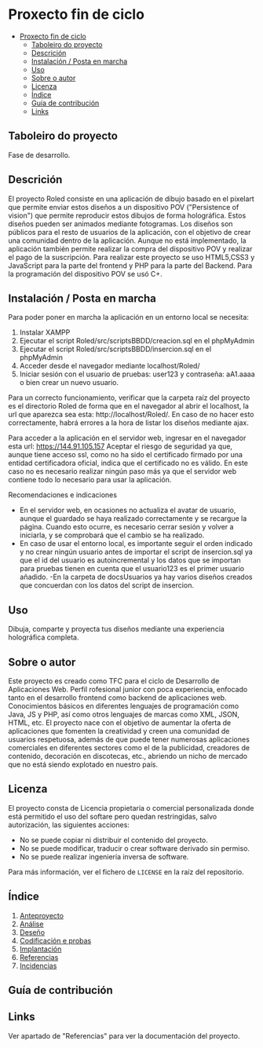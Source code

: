 # Proxecto fin de ciclo

- [Proxecto fin de ciclo](#proxecto-fin-de-ciclo)
  - [Taboleiro do proyecto](#taboleiro-do-proyecto)
  - [Descrición](#descrición)
  - [Instalación / Posta en marcha](#instalación--posta-en-marcha)
  - [Uso](#uso)
  - [Sobre o autor](#sobre-o-autor)
  - [Licenza](#licenza)
  - [Índice](#índice)
  - [Guía de contribución](#guía-de-contribución)
  - [Links](#links)

## Taboleiro do proyecto

Fase de desarrollo.

## Descrición

El proyecto Roled consiste en una aplicación de dibujo basado en el pixelart que permite enviar estos diseños a un dispositivo POV ("Persistence of vision") que permite reproducir estos dibujos de forma holográfica. Estos diseños pueden ser animados mediante fotogramas.
Los diseños son públicos para el resto de usuarios de la aplicación, con el objetivo de crear una comunidad dentro de la aplicación. Aunque no está implementado, la aplicación también permite realizar la compra del dispositivo POV y realizar el pago de la suscripción.
Para realizar este proyecto se uso HTML5,CSS3 y JavaScript para la parte del frontend y PHP para la parte del Backend. Para la programación del dispositivo POV se usó C+.

## Instalación / Posta en marcha

Para poder poner en marcha la aplicación en un entorno local se necesita:

1. Instalar XAMPP
2. Ejecutar el script Roled/src/scriptsBBDD/creacion.sql en el phpMyAdmin
3. Ejecutar el script Roled/src/scriptsBBDD/insercion.sql en el phpMyAdmin
4. Acceder desde el navegador mediante localhost/Roled/
5. Iniciar sesión con el usuario de pruebas: user123 y contraseña: aA1.aaaa o bien crear un nuevo usuario.

Para un correcto funcionamiento, verificar que la carpeta raíz del proyecto es el directorio Roled de forma que en el navegador al abrir el localhost, la url que aparezca sea esta: http://localhost/Roled/. En caso de no hacer esto correctamente, habrá errores a la hora de listar los diseños mediante ajax. 

Para acceder a la aplicación en el servidor web, ingresar en el navegador esta url: https://144.91.105.157
Aceptar el riesgo de seguridad ya que, aunque tiene acceso ssl, como no ha sido el certificado firmado por una entidad certificadora oficial, indica que el certificado no es válido. En este caso no es necesario realizar ningún paso más ya que el servidor web contiene todo lo necesario para usar la aplicación.

Recomendaciones e indicaciones

- En el servidor web, en ocasiones no actualiza el avatar de usuario, aunque el guardado se haya realizado correctamente y se recargue la página. Cuando esto ocurre, es necesario cerrar sesión y volver a iniciarla, y se comprobará que el cambio se ha realizado. 
- En caso de usar el entorno local, es importante seguir el orden indicado y no crear ningún usuario antes de importar el script de insercion.sql ya que el id del usuario es autoincremental y los datos que se importan para pruebas tienen en cuenta que el usuario123 es el primer usuario añadido.
-En la carpeta de docsUsuarios ya hay varios diseños creados que concuerdan con los datos del script de insercion.  

## Uso

Dibuja, comparte y proyecta tus diseños mediante una experiencia holográfica completa. 

## Sobre o autor

Este proyecto es creado como TFC para el ciclo de Desarrollo de Aplicaciones Web. Perfil rofesional junior con poca experiencia, enfocado tanto en el desarrollo frontend como backend de aplicaciones web. Conocimientos básicos en diferentes lenguajes de programación como Java, JS y PHP, así como otros lenguajes de marcas como XML, JSON, HTML, etc. 
El proyecto nace con el objetivo de aumentar la oferta de aplicaciones que fomenten la creatividad y creen una comunidad de usuarios respetuosa, además de que puede tener numerosas aplicaciones comerciales en diferentes sectores como el de la publicidad, creadores de contenido, decoración en discotecas, etc., abriendo un nicho de mercado que no está siendo explotado en nuestro país.

## Licenza

El proyecto consta de Licencia propietaria o comercial personalizada donde está permitido el uso del softare pero quedan restringidas, salvo autorización, las siguientes acciones:

- No se puede copiar ni distribuir el contenido del proyecto.
- No se puede modificar, traducir o crear software derivado sin permiso.
- No se puede realizar ingeniería inversa de software.

Para más información, ver el fichero de `LICENSE` en la raíz del repositorio.

## Índice

1. [Anteproyecto](./plantilla-proxecto/doc/templates/1_Anteproxecto.md)
2. [Análise](./plantilla-proxecto/doc/templates/2_Analise.md)
3. [Deseño](./plantilla-proxecto/doc/templates/3_Deseño.md)
4. [Codificación e probas](./plantilla-proxecto/doc/templates/4_Codificacion_e_probas.md)
5. [Implantación](./plantilla-proxecto/doc/templates/5_Implantación.md)
6. [Referencias](./plantilla-proxecto/doc/templates/6_Referencias.md)
7. [Incidencias](./plantilla-proxecto/doc/templates/7_Incidencias.md)

## Guía de contribución

## Links

Ver apartado de "Referencias" para ver la documentación del proyecto.
